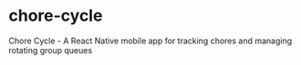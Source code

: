 # chore-cycle
Chore Cycle - A React Native mobile app for tracking chores and managing rotating group queues
